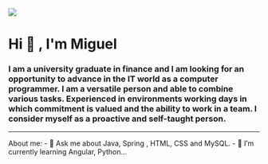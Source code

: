 
<img src="https://media.licdn.com/dms/image/D4D16AQHTs6vnR8TCxw/profile-displaybackgroundimage-shrink_350_1400/0/1688590395766?e=1695254400&v=beta&t=XM23P4JQGlOS0rSE80mIjusBggkV0hUd2Bkjs6QVlUI">
<h1>Hi 👋 , I'm Miguel</h1>

<h3>I am a university graduate in finance and I am looking for an opportunity to advance in the IT world as a computer programmer.
I am a versatile person and able to combine various tasks. Experienced in environments working days in which commitment is valued and the ability to work in a team. I consider myself as a proactive and self-taught person.</h3>
<hr>
About me:
- 💬 Ask me about Java, Spring , HTML, CSS and MySQL.
- 🌱 I’m currently learning Angular, Python...
<!--
**Miguel2786/Miguel2786** is a ✨ _special_ ✨ repository because its `README.md` (this file) appears on your GitHub profile.

Here are some ideas to get you started:

- 🔭 I’m currently working on ...
- 🌱 I’m currently learning ...
- 👯 I’m looking to collaborate on ...
- 🤔 I’m looking for help with ...
- 💬 Ask me about ...
- 📫 How to reach me: ...
- 😄 Pronouns: ...
- ⚡ Fun fact: ...
-->
